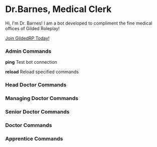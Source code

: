 # Dr.Barnes, Medical Clerk

Hi, I'm Dr. Barnes! I am a bot developed to compliment the fine medical offices of Gilded Roleplay!


[Join GildedRP Today!](https://discord.gg/invite/gildedrp )

### Admin Commands

**ping** Test bot connection

**reload** Reload specified commands

### Head Doctor Commands

### Managing Doctor Commands

### Senior Doctor Commands

### Doctor Commands

### Apprentice Commands